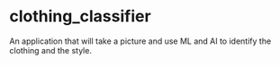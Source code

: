 # clothing_classifier
An application that will take a picture and use ML and AI to identify the clothing and the style.
